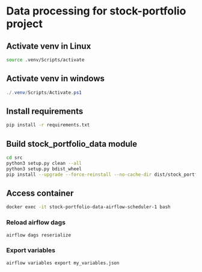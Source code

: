 # Data processing for stock-portfolio project

## Activate venv in Linux

```bash
source .venv/Scripts/activate
```

## Activate venv in windows

```powershell
./.venv/Scripts/Activate.ps1
```

## Install requirements

```bash
pip install -r requirements.txt
```

## Build stock_portfolio_data module

```bash
cd src
python3 setup.py clean --all
python3 setup.py bdist_wheel
pip install --upgrade --force-reinstall --no-cache-dir dist/stock_portfolio_data-0.0.0-py3-none-any.whl
```

## Access container

``` bash
docker exec -it stock-portfolio-data-airflow-scheduler-1 bash
```

### Reload airflow dags

```bash
airflow dags reserialize
```

### Export variables

```bash
airflow variables export my_variables.json
```
